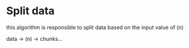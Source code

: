 # Split data

this algorithm is responsible to split data based on the input value of (n)

data -> (n) -> chunks...